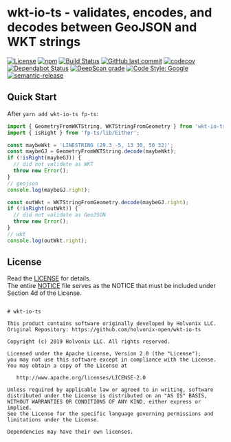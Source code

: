 # wkt-io-ts - validates, encodes, and decodes between GeoJSON and WKT strings

[![License](https://img.shields.io/badge/License-Apache%202.0-blue.svg)](./LICENSE)
[![npm](https://img.shields.io/npm/v/wkt-io-ts.svg)](https://www.npmjs.com/package/wkt-io-ts)
[![Build Status](https://travis-ci.com/holvonix-open/wkt-io-ts.svg?branch=master)](https://travis-ci.com/holvonix-open/wkt-io-ts)
[![GitHub last commit](https://img.shields.io/github/last-commit/holvonix-open/wkt-io-ts.svg)](https://github.com/holvonix-open/wkt-io-ts/commits)
[![codecov](https://codecov.io/gh/holvonix-open/wkt-io-ts/branch/master/graph/badge.svg)](https://codecov.io/gh/holvonix-open/wkt-io-ts)
[![Dependabot Status](https://api.dependabot.com/badges/status?host=github&repo=holvonix-open/wkt-io-ts)](https://dependabot.com)
[![DeepScan grade](https://deepscan.io/api/teams/4465/projects/6796/branches/58678/badge/grade.svg)](https://deepscan.io/dashboard#view=project&tid=4465&pid=6796&bid=58678)
[![Code Style: Google](https://img.shields.io/badge/code%20style-google-blueviolet.svg)](https://github.com/google/gts)
[![semantic-release](https://img.shields.io/badge/%20%20%F0%9F%93%A6%F0%9F%9A%80-semantic--release-e10079.svg)](https://github.com/semantic-release/semantic-release)

## Quick Start

After `yarn add wkt-io-ts fp-ts`:

```typescript
import { GeometryFromWKTString, WKTStringFromGeometry } from 'wkt-io-ts';
import { isRight } from 'fp-ts/lib/Either';

const maybeWkt = 'LINESTRING (29.3 -5, 13 30, 50 32)';
const maybeGJ = GeometryFromWKTString.decode(maybeWkt);
if (!isRight(maybeGJ)) {
  // did not validate as WKT
  throw new Error();
}
// geojson
console.log(maybeGJ.right);

const outWkt = WKTStringFromGeometry.decode(maybeGJ.right);
if (!isRight(outWkt)) {
  // did not validate as GeoJSON
  throw new Error();
}
// wkt
console.log(outWkt.right);
```

## License

Read the [LICENSE](LICENSE) for details.  
The entire [NOTICE](NOTICE) file serves as the NOTICE that must be included
under Section 4d of the License.

```

# wkt-io-ts

This product contains software originally developed by Holvonix LLC.
Original Repository: https://github.com/holvonix-open/wkt-io-ts

Copyright (c) 2019 Holvonix LLC. All rights reserved.

Licensed under the Apache License, Version 2.0 (the "License");
you may not use this software except in compliance with the License.
You may obtain a copy of the License at

   http://www.apache.org/licenses/LICENSE-2.0

Unless required by applicable law or agreed to in writing, software
distributed under the License is distributed on an "AS IS" BASIS,
WITHOUT WARRANTIES OR CONDITIONS OF ANY KIND, either express or implied.
See the License for the specific language governing permissions and
limitations under the License.

Dependencies may have their own licenses.

```
